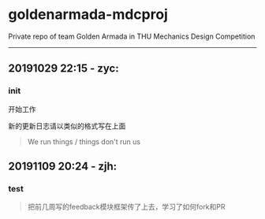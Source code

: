 # goldenarmada-mdcproj

Private repo of team Golden Armada in THU Mechanics Design Competition

---

## 20191029 22:15 - zyc:

### init

开始工作

新的更新日志请以类似的格式写在上面

> We run things / things don't run us

## 20191109 20:24 - zjh:

### test

> 把前几周写的feedback模块框架传了上去，学习了如何fork和PR
